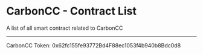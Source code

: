 # CarbonCC - Contract List

A list of all smart contract related to CarbonCC
________________________________________________________________

CarbonCC Token: 0x62fc155fe93772Bd4F88ec1053f4b940b8Bdc0d8
